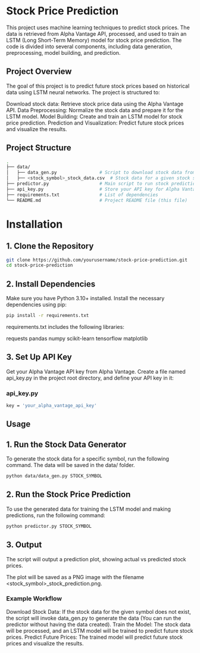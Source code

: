 # Stock Price Prediction

This project uses machine learning techniques to predict stock prices. The data is retrieved from Alpha Vantage API, processed, and used to train an LSTM (Long Short-Term Memory) model for stock price prediction. The code is divided into several components, including data generation, preprocessing, model building, and prediction.

## Project Overview
The goal of this project is to predict future stock prices based on historical data using LSTM neural networks. The project is structured to:

Download stock data: Retrieve stock price data using the Alpha Vantage API.
Data Preprocessing: Normalize the stock data and prepare it for the LSTM model.
Model Building: Create and train an LSTM model for stock price prediction.
Prediction and Visualization: Predict future stock prices and visualize the results.

## Project Structure
```bash
.
├── data/
│   ├── data_gen.py                # Script to download stock data from Alpha Vantage API
│   ├── <stock_symbol>_stock_data.csv  # Stock data for a given stock symbol (auto-generated)
├── predictor.py                   # Main script to run stock prediction
├── api_key.py                     # Store your API key for Alpha Vantage
├── requirements.txt               # List of dependencies
└── README.md                      # Project README file (this file)
```

# Installation

## 1. Clone the Repository

```bash
git clone https://github.com/yourusername/stock-price-prediction.git
cd stock-price-prediction
```

## 2. Install Dependencies
Make sure you have Python 3.10+ installed. Install the necessary dependencies using pip:

```bash
pip install -r requirements.txt
```

requirements.txt includes the following libraries:

requests
pandas
numpy
scikit-learn
tensorflow
matplotlib

## 3. Set Up API Key
Get your Alpha Vantage API key from Alpha Vantage.
Create a file named api_key.py in the project root directory, and define your API key in it:

### api_key.py
```bash
key = 'your_alpha_vantage_api_key'
```

## Usage

## 1. Run the Stock Data Generator
To generate the stock data for a specific symbol, run the following command. The data will be saved in the data/ folder.

```bash
python data/data_gen.py STOCK_SYMBOL
```

## 2. Run the Stock Price Prediction
To use the generated data for training the LSTM model and making predictions, run the following command:

```bash
python predictor.py STOCK_SYMBOL
```

## 3. Output
The script will output a prediction plot, showing actual vs predicted stock prices.

The plot will be saved as a PNG image with the filename <stock_symbol>_stock_prediction.png.


### Example Workflow
Download Stock Data: If the stock data for the given symbol does not exist, the script will invoke data_gen.py to generate the data (You can run the predictor without having the data created).
Train the Model: The stock data will be processed, and an LSTM model will be trained to predict future stock prices.
Predict Future Prices: The trained model will predict future stock prices and visualize the results.
